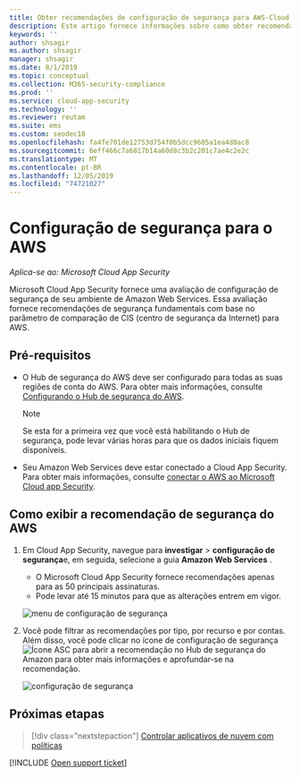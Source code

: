 ```yaml
---
title: Obter recomendações de configuração de segurança para AWS-Cloud App Security | Microsoft Docs
description: Este artigo fornece informações sobre como obter recomendações de configuração de segurança no Cloud App Security integrando com Amazon Web Services.
keywords: ''
author: shsagir
ms.author: shsagir
manager: shsagir
ms.date: 8/1/2019
ms.topic: conceptual
ms.collection: M365-security-compliance
ms.prod: ''
ms.service: cloud-app-security
ms.technology: ''
ms.reviewer: reutam
ms.suite: ems
ms.custom: seodec18
ms.openlocfilehash: fa4fe701de12753d754f0b5dcc9605a1ea4d0ac8
ms.sourcegitcommit: 6eff466c7a6817b14a60d8c3b2c201c7ae4c2e2c
ms.translationtype: MT
ms.contentlocale: pt-BR
ms.lasthandoff: 12/05/2019
ms.locfileid: "74721027"
---
```

# <a name="security-configuration-for-aws"></a>Configuração de segurança para o AWS

*Aplica-se ao: Microsoft Cloud App Security*

Microsoft Cloud App Security fornece uma avaliação de configuração de segurança de seu ambiente de Amazon Web Services. Essa avaliação fornece recomendações de segurança fundamentais com base no parâmetro de comparação de CIS (centro de segurança da Internet) para AWS.

## <a name="prerequisites"></a>Pré-requisitos

- O Hub de segurança do AWS deve ser configurado para todas as suas regiões de conta do AWS. Para obter mais informações, consulte [Configurando o Hub de segurança do AWS](https://go.microsoft.com/fwlink/?linkid=2100208).
    > [!NOTE]
    > Se esta for a primeira vez que você está habilitando o Hub de segurança, pode levar várias horas para que os dados iniciais fiquem disponíveis.
- Seu Amazon Web Services deve estar conectado a Cloud App Security. Para obter mais informações, consulte [conectar o AWS ao Microsoft Cloud app Security](connect-aws-to-microsoft-cloud-app-security.md).

## <a name="how-to-view-aws-security-recommendation"></a>Como exibir a recomendação de segurança do AWS

1. Em Cloud App Security, navegue para **investigar** > **configuração de segurança**e, em seguida, selecione a guia **Amazon Web Services** .
    - O Microsoft Cloud App Security fornece recomendações apenas para as 50 principais assinaturas.
    - Pode levar até 15 minutos para que as alterações entrem em vigor.

    ![menu de configuração de segurança](media/security-configuration-menu.png)

1. Você pode filtrar as recomendações por tipo, por recurso e por contas. Além disso, você pode clicar no ícone de configuração de segurança ![Ícone ASC](media/asc-icon.png) para abrir a recomendação no Hub de segurança do Amazon para obter mais informações e aprofundar-se na recomendação.

    ![configuração de segurança](media/security-configuration-aws.png)

## <a name="next-steps"></a>Próximas etapas

> [!div class="nextstepaction"]
> [Controlar aplicativos de nuvem com políticas](control-cloud-apps-with-policies.md)

[!INCLUDE [Open support ticket](includes/support.md)]
